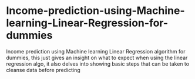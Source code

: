 # Income-prediction-using-Machine-learning-Linear-Regression-for-dummies
Income prediction using Machine learning Linear Regression algorithm  for dummies, this just gives an insight on what to expect when using the linear regression algo, it also delves into showing basic steps that can be taken to cleanse data before predicting
